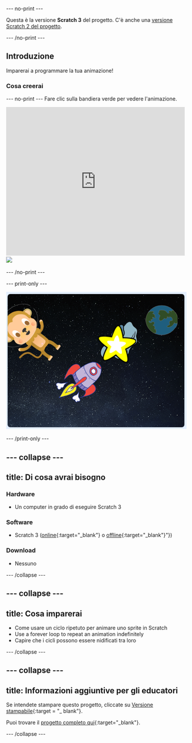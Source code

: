 \--- no-print \---

Questa è la versione **Scratch 3** del progetto. C'è anche una [versione Scratch 2 del progetto](https://projects.raspberrypi.org/en/projects/lost-in-space-scratch2).

\--- /no-print \---

## Introduzione

Imparerai a programmare la tua animazione!

### Cosa creerai

\--- no-print \--- Fare clic sulla bandiera verde per vedere l'animazione.

<div class="scratch-preview">
  <iframe allowtransparency="true" width="485" height="402" src="https://scratch.mit.edu/projects/embed/276873231/?autostart=false" frameborder="0" scrolling="no"></iframe>
  <img src="images/space-final.png">
</div>

\--- /no-print \---

\--- print-only \---

![Progetto completo](images/showcase_static.png)

\--- /print-only \---

## \--- collapse \---

## title: Di cosa avrai bisogno

### Hardware

- Un computer in grado di eseguire Scratch 3

### Software

- Scratch 3 ([online](http://rpf.io/scratchon){:target="_blank"} o [offline](http://rpf.io/scratchoff){:target="_blank"}"})

### Download

- Nessuno

\--- /collapse \---

## \--- collapse \---

## title: Cosa imparerai

- Come usare un ciclo ripetuto per animare uno sprite in Scratch
- Use a forever loop to repeat an animation indefinitely
- Capire che i cicli possono essere nidificati tra loro

\--- /collapse \---

## \--- collapse \---

## title: Informazioni aggiuntive per gli educatori

Se intendete stampare questo progetto, cliccate su [Versione stampabile](https://projects.raspberrypi.org/en/projects/lost-in-space/print){:target = "_ blank"}.

Puoi trovare il [progetto completo qui](http://rpf.io/p/en/lost-in-space-get){:target="_blank"}.

\--- /collapse \---